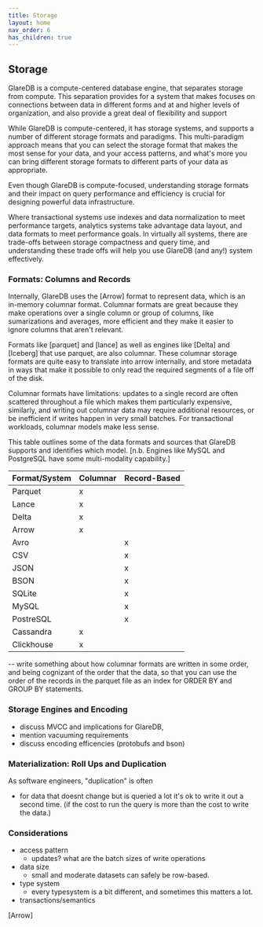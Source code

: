 ```yaml
---
title: Storage
layout: home
nav_order: 6
has_children: true
---
```


## Storage

GlareDB is a compute-centered database engine, that separates storage
from compute. This separation provides for a system that makes focuses
on connections between data in different forms and at and higher
levels of organization, and also provide a great deal of flexibility
and support 

While GlareDB is compute-centered, it has storage systems, and
supports a number of different storage formats and paradigms. This
multi-paradigm approach means that you can select the storage format
that makes the most sense for your data, and your access patterns, and
what's more you can bring different storage formats to different parts
of your data as appropriate.

Even though GlareDB is compute-focused, understanding storage formats
and their impact on query performance and efficiency is crucial for
designing powerful data infrastructure. 

Where transactional systems use indexes and data normalization to meet
performance targets, analytics systems take advantage data layout, and
data formats to meet performance goals. In virtually all systems,
there are trade-offs between storage compactness and query time, and
understanding these trade offs will help you use GlareDB (and any!)
system effectively.

### Formats: Columns and Records 

Internally, GlareDB uses the [Arrow] format to represent data, which
is an in-memory columnar format. Columnar formats are great because
they make operations over a single column or group of columns, like
sumarizations and averages, more efficient and they make it easier to
ignore columns that aren't relevant. 

Formats like [parquet] and [lance] as well as engines like [Delta]
and [Iceberg] that use parquet, are also columnar. These columnar
storage formats are quite easy to translate into arrow internally, and
store metadata in ways that make it possible to only read the required
segments of a file off of the disk.

Columnar formats have limitations: updates to a single record are
often scattered throughout a file which makes them particularly
expensive, similarly, and writing out columnar data may require
additional resources, or be inefficient if writes happen in very small
batches. For transactional workloads, columnar models make less sense. 

This table outlines some of the data formats and sources that GlareDB
supports and identifies which model. [n.b. Engines like MySQL and
PostgreSQL have some multi-modality capability.]

| Format/System | Columnar | Record-Based |
|:--------------|:---------|:-------------|
| Parquet       | x        |              |
| Lance         | x        |              |
| Delta         | x        |              |
| Arrow         | x        |              |
| Avro          |          | x            |
| CSV           |          | x            |
| JSON          |          | x            |
| BSON          |          | x            |
| SQLite        |          | x            |
| MySQL         |          | x            |
| PostreSQL     |          | x            |
| Cassandra     | x        |              |
| Clickhouse    | x        |              |


-- write something about how columnar formats are written in some
   order, and being cognizant of the order that the data, so that you
   can use the order of the records in the parquet file as an index
   for ORDER BY and GROUP BY statements.

### Storage Engines and Encoding

- discuss MVCC and implications for GlareDB, 
- mention vacuuming requirements
- discuss encoding efficencies (protobufs and bson)

### Materialization: Roll Ups and Duplication

As software engineers, "duplication" is often 

- for data that doesnt change but is queried a lot it's ok to write
  it out a second time. (if the cost to run the query is more than the
  cost to write the data.)

### Considerations 

- access pattern
  - updates? what are the batch sizes of write operations
- data size
  - small and moderate datasets can safely be row-based.
- type system
  - every typesystem is a bit different, and sometimes this matters a
    lot.
- transactions/semantics



[Arrow]
